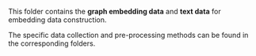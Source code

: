 This folder contains the **graph embedding data** and **text data** for embedding data construction.

The specific data collection and pre-processing methods can be found in the corresponding folders.
